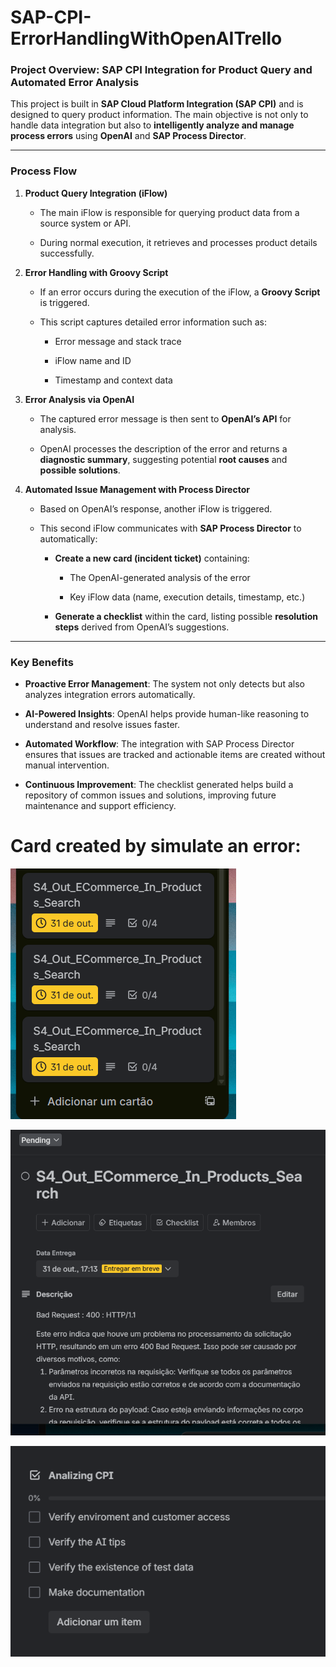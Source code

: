 # SAP-CPI-ErrorHandlingWithOpenAITrello

### **Project Overview: SAP CPI Integration for Product Query and Automated Error Analysis**

This project is built in **SAP Cloud Platform Integration (SAP CPI)** and is designed to query product information. The main objective is not only to handle data integration but also to **intelligently analyze and manage process errors** using **OpenAI** and **SAP Process Director**.

---

### **Process Flow**

1. **Product Query Integration (iFlow)**
    
    - The main iFlow is responsible for querying product data from a source system or API.
        
    - During normal execution, it retrieves and processes product details successfully.
        
2. **Error Handling with Groovy Script**
    
    - If an error occurs during the execution of the iFlow, a **Groovy Script** is triggered.
        
    - This script captures detailed error information such as:
        
        - Error message and stack trace
            
        - iFlow name and ID
            
        - Timestamp and context data
            
3. **Error Analysis via OpenAI**
    
    - The captured error message is then sent to **OpenAI’s API** for analysis.
        
    - OpenAI processes the description of the error and returns a **diagnostic summary**, suggesting potential **root causes** and **possible solutions**.
        
4. **Automated Issue Management with Process Director**
    
    - Based on OpenAI’s response, another iFlow is triggered.
        
    - This second iFlow communicates with **SAP Process Director** to automatically:
        
        - **Create a new card (incident ticket)** containing:
            
            - The OpenAI-generated analysis of the error
                
            - Key iFlow data (name, execution details, timestamp, etc.)
                
        - **Generate a checklist** within the card, listing possible **resolution steps** derived from OpenAI’s suggestions.
            

---

### **Key Benefits**

- **Proactive Error Management**: The system not only detects but also analyzes integration errors automatically.
    
- **AI-Powered Insights**: OpenAI helps provide human-like reasoning to understand and resolve issues faster.
    
- **Automated Workflow**: The integration with SAP Process Director ensures that issues are tracked and actionable items are created without manual intervention.
    
- **Continuous Improvement**: The checklist generated helps build a repository of common issues and solutions, improving future maintenance and support efficiency.

# Card created by simulate an error:
![](attachments/1.png)

![](attachments/2.png)

![](attachments/3.png)
